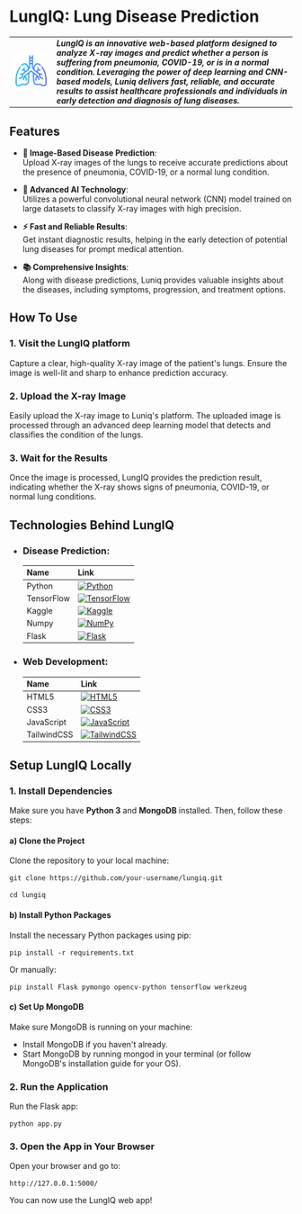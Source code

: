 # LungIQ: Lung Disease Prediction  

<table>
<tr>
<td>
<img src="static/logo.png" alt="Your Logo" width="200%" height="200%">
</td>
<td>
<b><i>LungIQ is an innovative web-based platform designed to analyze X-ray images and predict whether a person is suffering from pneumonia, COVID-19, or is in a normal condition. Leveraging the power of deep learning and CNN-based models, Luniq delivers fast, reliable, and accurate results to assist healthcare professionals and individuals in early detection and diagnosis of lung diseases.</b>
</td>
</tr>
</table>

## Features
- **📸 Image-Based Disease Prediction**:   
  Upload X-ray images of the lungs to receive accurate predictions about the presence of pneumonia, COVID-19, or a normal lung condition.

- **🤖 Advanced AI Technology**:   
  Utilizes a powerful convolutional neural network (CNN) model trained on large datasets to classify X-ray images with high precision.

- **⚡ Fast and Reliable Results**:   
  Get instant diagnostic results, helping in the early detection of potential lung diseases for prompt medical attention.

- **📚 Comprehensive Insights**:   
  Along with disease predictions, Luniq provides valuable insights about the diseases, including symptoms, progression, and treatment options.

## How To Use
### 1. Visit the LungIQ platform  
Capture a clear, high-quality X-ray image of the patient's lungs. Ensure the image is well-lit and sharp to enhance prediction accuracy.

### 2. Upload the X-ray Image  
Easily upload the X-ray image to Luniq's platform. The uploaded image is processed through an advanced deep learning model that detects and classifies the condition of the lungs.

### 3. Wait for the Results  
Once the image is processed, LungIQ provides the prediction result, indicating whether the X-ray shows signs of pneumonia, COVID-19, or normal lung conditions.



## Technologies Behind LungIQ
- ### Disease Prediction:   
  | Name        | Link                                                    |
  |-------------|--------------------------------------------------------|
  |Python       |[![Python](https://img.shields.io/badge/python-3670A0?style=for-the-badge&logo=python&logoColor=ffdd54)](https://python.org)|
  |TensorFlow   |[![TensorFlow](https://img.shields.io/badge/TensorFlow-%23FF6F00.svg?style=for-the-badge&logo=TensorFlow&logoColor=white)](https://www.tensorflow.org)|  
  |Kaggle       |[![Kaggle](https://img.shields.io/badge/Kaggle-%2300B8D9.svg?style=for-the-badge&logo=kaggle&logoColor=white)](https://www.kaggle.com) |
  |Numpy        |[![NumPy](https://img.shields.io/badge/numpy-%23013243.svg?style=for-the-badge&logo=numpy&logoColor=white)](https://numpy.org)|  
  |Flask        |[![Flask](https://img.shields.io/badge/flask-%23000.svg?style=for-the-badge&logo=flask&logoColor=white)](https://flask.palletsprojects.com/en/2.3.x)|  

- ### Web Development:
  | Name        | Link                                                   |
  |-------------|--------------------------------------------------------|
  | HTML5       | [![HTML5](https://img.shields.io/badge/HTML5-%23E34F26.svg?style=for-the-badge&logo=html5&logoColor=white)](https://developer.mozilla.org/en-US/docs/Web/HTML) |
  | CSS3        | [![CSS3](https://img.shields.io/badge/CSS3-%231572B6.svg?style=for-the-badge&logo=css3&logoColor=white)](https://developer.mozilla.org/en-US/docs/Web/CSS) |
  | JavaScript  | [![JavaScript](https://img.shields.io/badge/JavaScript-%23F7DF1E.svg?style=for-the-badge&logo=javascript&logoColor=white)](https://developer.mozilla.org/en-US/docs/Web/JavaScript) |
  | TailwindCSS | [![TailwindCSS](https://img.shields.io/badge/TailwindCSS-%2338B2AC.svg?style=for-the-badge&logo=tailwind-css&logoColor=white)](https://tailwindcss.com/) |

## Setup LungIQ Locally
### 1. Install Dependencies
Make sure you have **Python 3** and **MongoDB** installed. Then, follow these steps:

#### a) Clone the Project
Clone the repository to your local machine:

```
git clone https://github.com/your-username/lungiq.git
```
```
cd lungiq
```

#### b) Install Python Packages
Install the necessary Python packages using pip:
```
pip install -r requirements.txt
```

Or manually:

```
pip install Flask pymongo opencv-python tensorflow werkzeug
```

#### c) Set Up MongoDB
Make sure MongoDB is running on your machine:

- Install MongoDB if you haven't already.
- Start MongoDB by running mongod in your terminal (or follow MongoDB's installation guide for your OS).

### 2. Run the Application
Run the Flask app:
```
python app.py
```

### 3. Open the App in Your Browser
Open your browser and go to:
```
http://127.0.0.1:5000/
```

You can now use the LungIQ web app!

<br />
<br />
